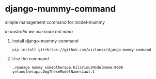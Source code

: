 django-mummy-command
====================

simple management command for model-mummy

_in australia we use mum not mom_


1. Install django-mummy-command

    `pip install git+https://github.com/airtonix/django-mummy-command`

2. Use the command

    `./manage mummy someotherapp.HilariousModelName:9000 yetanotherapp.OmgTheseModelNamesLawl:1`
